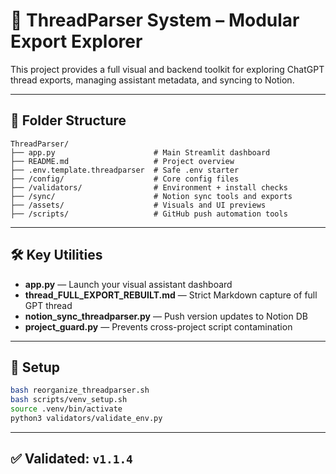 # 🧠 ThreadParser System – Modular Export Explorer

This project provides a full visual and backend toolkit for exploring ChatGPT thread exports, managing assistant metadata, and syncing to Notion.

---

## 📁 Folder Structure

```
ThreadParser/
├── app.py                      # Main Streamlit dashboard
├── README.md                   # Project overview
├── .env.template.threadparser  # Safe .env starter
├── /config/                    # Core config files
├── /validators/                # Environment + install checks
├── /sync/                      # Notion sync tools and exports
├── /assets/                    # Visuals and UI previews
├── /scripts/                   # GitHub push automation tools
```

---

## 🛠 Key Utilities

- **app.py** — Launch your visual assistant dashboard
- **thread_FULL_EXPORT_REBUILT.md** — Strict Markdown capture of full GPT thread
- **notion_sync_threadparser.py** — Push version updates to Notion DB
- **project_guard.py** — Prevents cross-project script contamination

---

## 🚀 Setup

```bash
bash reorganize_threadparser.sh
bash scripts/venv_setup.sh
source .venv/bin/activate
python3 validators/validate_env.py
```

---

## ✅ Validated: `v1.1.4`